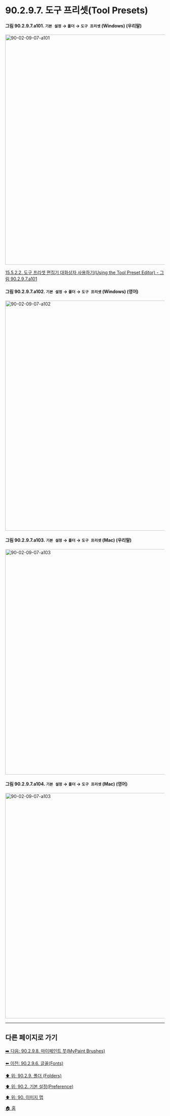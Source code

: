 # 90.2.9.7. 도구 프리셋(Tool Presets)

<a id="90-02-09-07-a101"></a>

#### 그림 90.2.9.7.a101. `기본 설정` → `폴더` → `도구 프리셋` (Windows) (우리말)
<img width="775" height="725" alt="90-02-09-07-a101" src="https://github.com/user-attachments/assets/f094200b-f67a-4b50-a976-53fcd31f4fd5" />

[15.5.2.2. 도구 프리셋 편집기 대화상자 사용하기(Using the Tool Preset Editor) - 그림 90.2.9.7.a101](./15-05-02-02-00-using_the_tool_preset_editor.md#90-02-09-07-a101)

<a id="90-02-09-07-a102"></a>

#### 그림 90.2.9.7.a102. `기본 설정` → `폴더` → `도구 프리셋` (Windows) (영어)
<img width="775" height="725" alt="90-02-09-07-a102" src="https://github.com/user-attachments/assets/4233f11e-ae24-47d1-b4b1-e431bb93e70e" />

<a id="90-02-09-07-a103"></a>

#### 그림 90.2.9.7.a103. `기본 설정` → `폴더` → `도구 프리셋` (Mac) (우리말)
<img width="726" height="710" alt="90-02-09-07-a103" src="https://github.com/user-attachments/assets/092b39aa-3a58-4188-911c-94f3eda1f53a" />

<a id="90-02-09-07-a104"></a>

#### 그림 90.2.9.7.a104. `기본 설정` → `폴더` → `도구 프리셋` (Mac) (영어)
<img width="726" height="710" alt="90-02-09-07-a103" src="https://github.com/user-attachments/assets/0a72ccb0-1741-4bca-af0c-89cb548e35b5" />

***

## 다른 페이지로 가기

[➡️ 다음: 90.2.9.8. 마이페인트 붓(MyPaint Brushes)](./90-02-09-08-mypaint_brushes.md)

[⬅️ 이전: 90.2.9.6. 글꼴(Fonts)](./90-02-09-06-fonts.md)

[⬆️ 위: 90.2.9. 폴더 (Folders)](./90-02-09-00-folders.md)

[⬆️ 위: 90.2. 기본 설정(Preference)](./90-02-00-preference.md)

[⬆️ 위: 90. 이미지 맵](./90-00-image-map.md)

[🏠 홈](./00-home.md)
